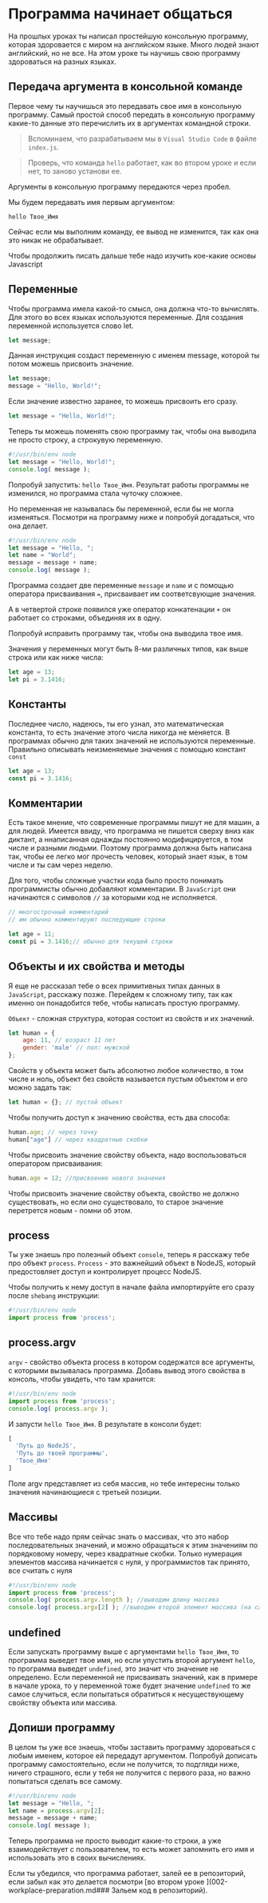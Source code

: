 # Программа начинает общаться

На прошлых уроках ты написал простейшую консольную программу, которая здоровается с миром на английском языке. Много людей знают английский, но не все. На этом уроке ты научишь свою программу здороваться на разных языках.

## Передача аргумента в консольной команде

Первое чему ты научишься это передавать свое имя в консольную программу. Самый простой способ передать в консольную программу какие-то данные это перечислить их в аргументах командной строки.


> Вспоминаем, что разрабатываем мы в `Visual Studio Code` в файле `index.js`.

> Проверь, что команда `hello` работает, как во втором уроке и если нет, то заново установи ее.

Аргументы в консольную программу передаются через пробел.

Мы будем передавать имя первым аргументом:

```hello Твое_Имя```

Сейчас если мы выполним команду, ее вывод не изменится, так как она это никак не обрабатывает.

Чтобы продолжить писать дальше тебе надо изучить кое-какие основы Javascript

## Переменные

Чтобы программа имела какой-то смысл, она должна что-то вычислять. Для этого во всех языках используются переменные. Для создания переменной используется слово let.

```js
let message;
```

Данная инструкция создаст переменную с именем message, которой ты потом можешь присвоить значение.

```js
let message;
message = "Hello, World!";
```

Если значение известно заранее, то можешь присвоить его сразу.

```js
let message = "Hello, World!";
```

Теперь ты можешь поменять свою программу так, чтобы она выводила не просто строку, а строкувую переменную.

```js
#!/usr/bin/env node
let message = "Hello, World!";
console.log( message );
```

Попробуй запустить: ```hello Твое_Имя```. Результат работы программы не изменился, но программа стала чуточку сложнее.

Но переменная не называлась бы переменной, если бы не могла изменяться. Посмотри на программу ниже и попробуй догадаться, что она делает.

```js
#!/usr/bin/env node
let message = "Hello, ";
let name = "World";
message = message + name;
console.log( message );
```

Программа создает две переменные ```message``` и ```name``` и с помощью оператора присваивания ```=```, присваивает им соответсвующие значения.

А в четвертой строке появился уже оператор конкатенации ```+``` он работает со строками, объединяя их в одну.

Попробуй исправить программу так, чтобы она выводила твое имя.

Значения у переменных могут быть 8-ми различных типов, как выше строка или как ниже числа:

```js
let age = 13;
let pi = 3.1416;
```

## Константы
Последнее число, надеюсь, ты его узнал, это математическая константа, то есть значение этого числа никогда не меняется. В программах обычно для таких значений не используются переменные. Правильно описывать неизменяемые значения с помощью констант ```const```

```js
let age = 13;
const pi = 3.1416;
```

## Комментарии

Есть такое мнение, что современные программы пишут не для машин, а для людей. Имеется ввиду, что программа не пишется сверху вниз как диктант, а ннаписанная однажды постоянно модифицируется, в том числе и разными людьми. Поэтому программа должна быть написана так, чтобы ее легко мог прочесть человек, который знает язык, в том числе и ты сам через неделю.

Для того, чтобы сложные участки кода было просто понимать программисты обычно добавляют комментарии. В ```JavaScript``` они начинаются с символов ```//``` за которыми код не исполняется.

```js
// многострочный комментарий
// им обычно комментируют последующие строки

let age = 11;
const pi = 3.1416;// обычно для текущей строки
```

## Объекты и их свойства и методы

Я еще не рассказал тебе о всех примитивных типах данных в ```JavaScript```, расскажу позже. Перейдем к сложному типу, так как именно он понадобится тебе, чтобы написать простую программу.

```Объект``` - сложная структура, которая состоит из свойств и их значений.

```js
let human = {
    age: 11, // возраст 11 лет
    gender: 'male' // пол: мужской
};
```

Свойств у объекта может быть абсолютно любое количество, в том числе и ноль, объект без свойств называется пустым объектом и его можно задать так:

```js
let human = {}; // пустой объект
```

Чтобы получить доступ к значению свойства, есть два способа:
```js
human.age; // через точку
human["age"] // через квадратные скобки
```

Чтобы присвоить значение свойству объекта, надо воспользоваться оператором присваивания:

```js
human.age = 12; //присвоение нового значения
```

Чтобы присвоить значение свойству объекта, свойство не должно существовать, но если оно существовало, то старое значение перетрется новым - помни об этом.

## process

Ты уже знаешь про полезный объект `console`, теперь я расскажу тебе про объект `process`. `Process` - это важнейший объект в NodeJS, который предостовляет доступ и контролирует процесс NodeJS.

Чтобы получить к нему доступ в начале файла импортируйте его сразу после ```shebang``` инструкции:

```js
#!/usr/bin/env node
import process from 'process';
```

## process.argv

`argv` - свойство объекта proсess в котором содержатся все аргументы, с которыми вызывалась программа. Добавь вывод этого свойства в консоль, чтобы увидеть, что там хранится:

```js
#!/usr/bin/env node
import process from 'process';
console.log( process.argv );
```

И запусти ```hello Твое_Имя```.
В результате в консоли будет:

```js
[
  'Путь до NodeJS',
  'Путь до твоей программы',
  'Твое_Имя'
]
```

Поле argv представляет из себя массив, но тебе интересны только значения начинающиеся с третьей позиции.

## Массивы

Все что тебе надо прям сейчас знать о массивах, что это набор последовательных значений, и можно обращаться к этим значениям по порядковому номеру, через квадратные скобки. Только нумерация элементов массива начинается с нуля, у программистов так принято, все считать с нуля

```js
#!/usr/bin/env node
import process from 'process';
console.log( process.argv.length ); //выводим длину массива
console.log( process.argv[2] ); //выводим второй элемент массива (на самом деле третий)
```

## undefined

Если запускать программу выше с аргументами ```hello Твое_Имя```, то программа выведет твое имя, но если упустить второй аргумент ```hello```, то программа выведет ```undefined```, это значит что значение не определено. Если переменной не присваивать значений, как в примере в начале урока, то у переменной тоже будет значение  ```undefined``` то же самое случиться, если попытаться обратиться к несуществующему свойству объекта или массива.

## Допиши программу

В целом ты уже все знаешь, чтобы заставить программу здороваться с любым именем, которое ей передадут аргументом. Попробуй дописать программу самостоятельно, если не получится, то подгляди ниже, ничего страшного, если у тебя не получится с первого раза, но важно попытаться сделать все самому.

```js
#!/usr/bin/env node
let message = "Hello, ";
let name = process.argv[2];
message = message + name;
console.log( message );
```

Теперь программа не просто выводит какие-то строки, а уже взаимодействует с пользователем, то есть может запомнить его имя и использовать это в своих вычислениях.

Если ты убедился, что программа работает, залей ее в репозиторий, если забыл как это делается посмотри [во втором уроке ](002-workplace-preparation.md### Зальем код в репозиторий).

